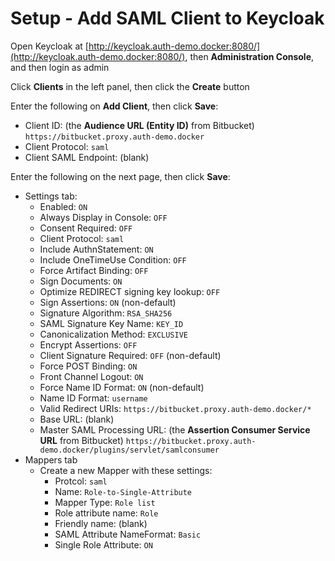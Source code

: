 # Setup - Add SAML Client to Keycloak

Open Keycloak at [http://keycloak.auth-demo.docker:8080/](http://keycloak.auth-demo.docker:8080/),
then **Administration Console**, and then login as admin

Click **Clients** in the left panel, then click the **Create** button

Enter the following on **Add Client**, then click **Save**:

* Client ID: (the **Audience URL (Entity ID)** from Bitbucket) `https://bitbucket.proxy.auth-demo.docker`
* Client Protocol: `saml`
* Client SAML Endpoint: (blank)

Enter the following on the next page, then click **Save**:

* Settings tab:
    * Enabled: `ON`
    * Always Display in Console: `OFF`
    * Consent Required: `OFF`
    * Client Protocol: `saml`
    * Include AuthnStatement: `ON`
    * Include OneTimeUse Condition: `OFF`
    * Force Artifact Binding: `OFF`
    * Sign Documents: `ON`
    * Optimize REDIRECT signing key lookup: `OFF`
    * Sign Assertions: `ON` (non-default)
    * Signature Algorithm: `RSA_SHA256`
    * SAML Signature Key Name: `KEY_ID`
    * Canonicalization Method: `EXCLUSIVE`
    * Encrypt Assertions: `OFF`
    * Client Signature Required: `OFF` (non-default)
    * Force POST Binding: `ON`
    * Front Channel Logout: `ON`
    * Force Name ID Format: `ON` (non-default)
    * Name ID Format: `username`
    * Valid Redirect URIs: `https://bitbucket.proxy.auth-demo.docker/*`
    * Base URL: (blank)
    * Master SAML Processing URL: (the **Assertion Consumer Service URL** from Bitbucket) `https://bitbucket.proxy.auth-demo.docker/plugins/servlet/samlconsumer`
* Mappers tab
    * Create a new Mapper with these settings:
        * Protcol: `saml`
        * Name: `Role-to-Single-Attribute`
        * Mapper Type: `Role list`
        * Role attribute name: `Role`
        * Friendly name: (blank)
        * SAML Attribute NameFormat: `Basic`
        * Single Role Attribute: `ON`
